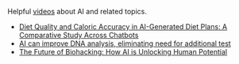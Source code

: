Helpful [videos](https://www.youtube.com/@IBMTechnology) about AI and related topics.

- [Diet Quality and Caloric Accuracy in AI-Generated Diet Plans: A Comparative Study Across Chatbots](https://www.mdpi.com/2072-6643/17/2/206)
- [AI can improve DNA analysis, eliminating need for additional test](https://www.genomicseducation.hee.nhs.uk/blog/ai-can-improve-dna-analysis-eliminating-need-for-additional-test/)
- [The Future of Biohacking: How AI is Unlocking Human Potential](https://groupify.ai/blog/future-biohacking-ai-unlocking-human-potential)
